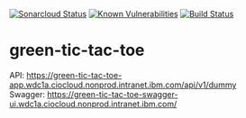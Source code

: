 [![Sonarcloud Status](https://sonarcloud.io/api/project_badges/measure?project=GOTREASA_GOTREASA_green-tic-tac-toe&metric=alert_status)](https://sonarcloud.io/dashboard?id=GOTREASA_GOTREASA_green-tic-tac-toe)
[![Known Vulnerabilities](https://snyk.io/test/github/GOTREASA/green-tic-tac-toe/badge.svg)](https://snyk.io/test/github/GOTREASA/green-tic-tac-toe)
[![Build Status](https://travis.ibm.com/GOTREASA/green-tic-tac-toe.svg?token=qUvyKZdxoFqWxS8YbzZZ&branch=main)](https://travis.ibm.com/GOTREASA/green-tic-tac-toe)

# green-tic-tac-toe

API: https://green-tic-tac-toe-app.wdc1a.ciocloud.nonprod.intranet.ibm.com/api/v1/dummy  
Swagger: https://green-tic-tac-toe-swagger-ui.wdc1a.ciocloud.nonprod.intranet.ibm.com/  
